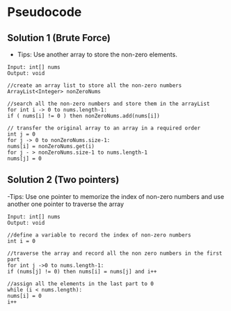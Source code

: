 # Pseudocode
## Solution 1 (Brute Force)
- Tips: Use another array to store the non-zero elements.

```
Input: int[] nums
Output: void

//create an array list to store all the non-zero numbers
ArrayList<Integer> nonZeroNums 

//search all the non-zero numbers and store them in the arrayList
for int i -> 0 to nums.length-1:
if ( nums[i] != 0 ) then nonZeroNums.add(nums[i])

// transfer the original array to an array in a required order
int j = 0
for j -> 0 to nonZeroNums.size-1:
nums[i] = nonZeroNums.get(i)
for j - > nonZeroNums.size-1 to nums.length-1
nums[j] = 0
```

## Solution 2 (Two pointers)
-Tips: Use one pointer to memorize the index of non-zero numbers and use another one pointer to traverse the array
```
Input: int[] nums
Output: void

//define a variable to record the index of non-zero numbers
int i = 0

//traverse the array and record all the non zero numbers in the first part
for int j ->0 to nums.length-1:
if (nums[j] != 0) then nums[i] = nums[j] and i++ 

//assign all the elements in the last part to 0
while (i < nums.length):
nums[i] = 0
i++
```
